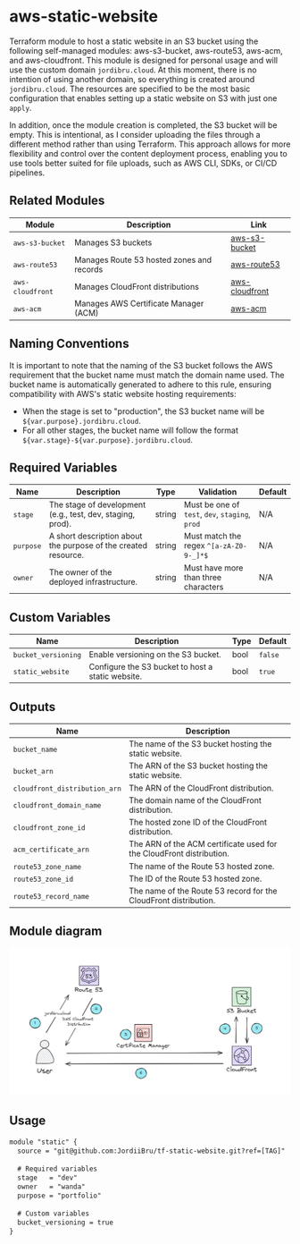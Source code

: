 # aws-static-website

Terraform module to host a static website in an S3 bucket using the following self-managed modules: aws-s3-bucket, aws-route53, aws-acm, and aws-cloudfront. This module is designed for personal usage and will use the custom domain `jordibru.cloud`. At this moment, there is no intention of using another domain, so everything is created around `jordibru.cloud`. The resources are specified to be the most basic configuration that enables setting up a static website on S3 with just one `apply`.

In addition, once the module creation is completed, the S3 bucket will be empty. This is intentional, as I consider uploading the files through a different method rather than using Terraform. This approach allows for more flexibility and control over the content deployment process, enabling you to use tools better suited for file uploads, such as AWS CLI, SDKs, or CI/CD pipelines.

## Related Modules

| Module            | Description                             | Link                                                                 |
|-------------------|-----------------------------------------|----------------------------------------------------------------------|
| `aws-s3-bucket`   | Manages S3 buckets                      | [aws-s3-bucket](https://github.com/JordiiBru/aws-s3-bucket)          |
| `aws-route53`     | Manages Route 53 hosted zones and records | [aws-route53](https://github.com/JordiiBru/aws-route53)              |
| `aws-cloudfront`  | Manages CloudFront distributions         | [aws-cloudfront](https://github.com/JordiiBru/aws-cloudfront)        |
| `aws-acm`         | Manages AWS Certificate Manager (ACM)    | [aws-acm](https://github.com/JordiiBru/aws-acm)                      |


## Naming Conventions

It is important to note that the naming of the S3 bucket follows the AWS requirement that the bucket name must match the domain name used. The bucket name is automatically generated to adhere to this rule, ensuring compatibility with AWS's static website hosting requirements:

- When the stage is set to "production", the S3 bucket name will be `${var.purpose}.jordibru.cloud`.
- For all other stages, the bucket name will follow the format `${var.stage}-${var.purpose}.jordibru.cloud`.

## Required Variables

| Name      | Description                                    | Type   | Validation                                | Default |
|-----------|------------------------------------------------|--------|-------------------------------------------|---------|
| `stage`   | The stage of development (e.g., test, dev, staging, prod). | string | Must be one of `test`, `dev`, `staging`, `prod` | N/A     |
| `purpose` | A short description about the purpose of the created resource. | string | Must match the regex `^[a-zA-Z0-9-_]*$`   | N/A     |
| `owner`   | The owner of the deployed infrastructure.      | string | Must have more than three characters      | N/A     |

## Custom Variables

| Name               | Description                               | Type   | Default              |
|--------------------|-------------------------------------------|--------|----------------------|
| `bucket_versioning`| Enable versioning on the S3 bucket.       | bool   | `false`              |
| `static_website`   | Configure the S3 bucket to host a static website. | bool   | `true`               |

## Outputs

| Name                      | Description                                          |
|---------------------------|------------------------------------------------------|
| `bucket_name`             | The name of the S3 bucket hosting the static website.|
| `bucket_arn`              | The ARN of the S3 bucket hosting the static website. |
| `cloudfront_distribution_arn` | The ARN of the CloudFront distribution.              |
| `cloudfront_domain_name`  | The domain name of the CloudFront distribution.      |
| `cloudfront_zone_id`      | The hosted zone ID of the CloudFront distribution.   |
| `acm_certificate_arn`     | The ARN of the ACM certificate used for the CloudFront distribution. |
| `route53_zone_name`       | The name of the Route 53 hosted zone.                |
| `route53_zone_id`         | The ID of the Route 53 hosted zone.                  |
| `route53_record_name`     | The name of the Route 53 record for the CloudFront distribution. |

## Module diagram

![Static website diagram](files/images/static_website_diagram.png)

## Usage

```hcl
module "static" {
  source = "git@github.com:JordiiBru/tf-static-website.git?ref=[TAG]"

  # Required variables
  stage   = "dev"
  owner   = "wanda"
  purpose = "portfolio"

  # Custom variables
  bucket_versioning = true
}
```